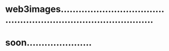# web3images.....................................................................................
# soon......................
